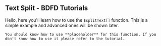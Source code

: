 ## Text Split - BDFD Tutorials

Hello, here you'll learn how to use the `$splitText[]` function. This is a simple example and advanced ones will be shown later.

~~~admonish warning title="Must Know!"
You should know how to use **placeholder** for this function. If you don't know how to use it please refer to the tutorial.
~~~